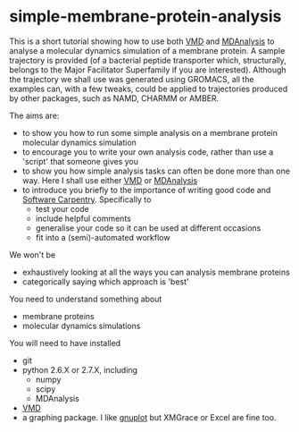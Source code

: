 simple-membrane-protein-analysis
================================

This is a short tutorial showing how to use both [VMD](http://www.ks.uiuc.edu/Research/vmd/) and [MDAnalysis](https://code.google.com/p/mdanalysis/) to analyse a molecular dynamics simulation of a membrane protein. A sample trajectory is provided (of a bacterial peptide transporter which, structurally, belongs to the Major Facilitator Superfamily if you are interested). Although the trajectory we shall use was generated using GROMACS, all the examples can, with a few tweaks, could be applied to trajectories produced by other packages, such as NAMD, CHARMM or AMBER.

The aims are:
- to show you how to run some simple analysis on a membrane protein molecular dynamics simulation
- to encourage you to write your own analysis code, rather than use a 'script' that someone gives you 
- to show you how simple analysis tasks can often be done more than one way. Here I shall use either [VMD](http://www.ks.uiuc.edu/Research/vmd/) or [MDAnalysis](https://code.google.com/p/mdanalysis/)
- to introduce you briefly to the importance of writing good code and [Software Carpentry](http://software-carpentry.org/index.html). Specifically to
    - test your code
    - include helpful comments
    - generalise your code so it can be used at different occasions
    - fit into a (semi)-automated workflow

We won't be
- exhaustively looking at all the ways you can analysis membrane proteins
- categorically saying which approach is 'best'

You need to understand something about
- membrane proteins
- molecular dynamics simulations

You will need to have installed
- git
- python 2.6.X or 2.7.X, including
    - numpy
    - scipy
    - MDAnalysis
- [VMD](http://www.ks.uiuc.edu/Research/vmd/)
- a graphing package. I like [gnuplot](http://gnuplot.sourceforge.net) but XMGrace or Excel are fine too.

